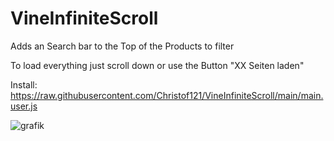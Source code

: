 # VineInfiniteScroll

Adds an Search bar to the Top of the Products to filter

To load everything just scroll down or use the Button "XX Seiten laden"

Install: https://raw.githubusercontent.com/Christof121/VineInfiniteScroll/main/main.user.js

![grafik](https://github.com/Christof121/VineInfiniteScroll/assets/114830546/d1c5e842-ea47-48fb-8f9f-6d91d3377795)
